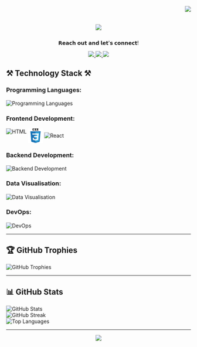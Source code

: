 <img align="right" src="https://visitor-badge.laobi.icu/badge?page_id=Mo-ASayed.visitor-badge&left_color=blue&right_color=red" />

<h1 align="center">
  <a href="https://git.io/typing-svg">
    <img src="https://readme-typing-svg.demolab.com/?font=Montserrat&size=30&duration=2500&pause=2000&color=8A8580FF&vCenter=true&random=false&width=435&lines=Hi%2C+welcome+to+my+GitHub!👋;I'm+Mohammed+Sayed!" />
  </a>
</h1>



<div align="center">
  <p>𝗥𝗲𝗮𝗰𝗵 𝗼𝘂𝘁 𝗮𝗻𝗱 𝗹𝗲𝘁'𝘀 𝗰𝗼𝗻𝗻𝗲𝗰𝘁!</p>
  
  <a href="mailto:sayedsylvainltd@gmail.com">
    <img src="https://img.shields.io/badge/Gmail-EDE4DB?style=for-the-badge&logo=gmail&logoColor=red"/>
  </a>
  <a href="https://linkedin.com/in/mohammed-sayed-16112a179" target="blank">
    <img src="https://img.shields.io/badge/LinkedIn-EDE4DB?style=for-the-badge&logo=linkedin&logoColor=white"/>
  </a>
  <a href="https://medium.com/@sayedsylvainltd" target="blank">
    <img src="https://img.shields.io/badge/Medium-EDE4DB?style=for-the-badge&logo=medium&logoColor=white"/>
  </a>
</div>


<h2>⚒️ Technology Stack ⚒️</h2>

<h3>Programming Languages:</h3>
<p>
  <img src="https://skillicons.dev/icons?i=typescript,javascript,python" alt="Programming Languages" style="display: inline-block; vertical-align: middle;"/>
</p>

<h3>Frontend Development:</h3>
<p>
  <img src="https://www.w3.org/html/logo/downloads/HTML5_Logo_256.png" alt="HTML" style="display: inline-block; vertical-align: middle; height: 40px;"/>
  <img src="https://raw.githubusercontent.com/devicons/devicon/master/icons/css3/css3-original-wordmark.svg" alt="CSS3" style="display: inline-block; vertical-align: middle; height: 40px;"/>
  <img src="https://skillicons.dev/icons?i=react" alt="React" style="display: inline-block; vertical-align: middle;"/>
</p>

<h3>Backend Development:</h3>
<p>
  <img src="https://skillicons.dev/icons?i=express,flask" alt="Backend Development" style="display: inline-block; vertical-align: middle;"/>
</p>

<h3>Data Visualisation:</h3>
<p>
  <img src="https://skillicons.dev/icons?i=grafana" alt="Data Visualisation" style="display: inline-block; vertical-align: middle;"/>
</p>

<h3>DevOps:</h3>
<p>
  <img src="https://skillicons.dev/icons?i=aws,docker,git,kubernetes,linux,terraform,githubactions,prometheus,postman" alt="DevOps" style="display: inline-block; vertical-align: middle;"/>
</p>



---

<h2>🏆 GitHub Trophies</h2>
<div>
  <img src="https://github-profile-trophy.vercel.app/?username=Mo-ASayed&theme=onedark&no-frame=true&no-bg=true&margin-w=4&column=8" alt="GitHub Trophies"/>
</div>

---



<h2>📊 GitHub Stats</h2>
<div>
  <img src="https://github-readme-stats.vercel.app/api?username=Mo-ASayed&theme=beige&hide_border=false&include_all_commits=true&count_private=false" alt="GitHub Stats" />
  <br/>
  <img src="https://github-readme-streak-stats.herokuapp.com/?user=Mo-ASayed&theme=beige&hide_border=false" alt="GitHub Streak" />
  <br/>
  <img src="https://github-readme-stats.vercel.app/api/top-langs/?username=Mo-ASayed&theme=beige&hide_border=false&include_all_commits=true&count_private=false&layout=compact" alt="Top Languages" />
</div>

---

<div align="center">
  <a href="https://git.io/typing-svg">
    <img src="https://readme-typing-svg.demolab.com/?font=Montserrat&size=30&duration=2500&pause=2000&color=8A8580FF&vCenter=true&random=false&width=435&lines=Thanks+for+stopping+by!%F0%9F%91%8B;Feel+free+to+reach+out!+%F0%9F%93%B2" />
  </a>
</div>
